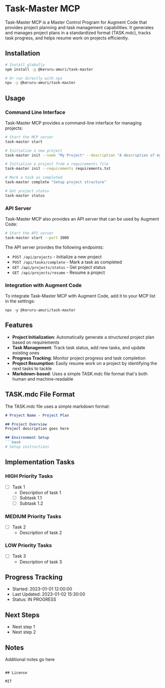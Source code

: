 # Task-Master MCP

Task-Master MCP is a Master Control Program for Augment Code that provides project planning and task management capabilities. It generates and manages project plans in a standardized format (TASK.mdc), tracks task progress, and helps resume work on projects efficiently.

## Installation

```bash
# Install globally
npm install -g @keruru-amuri/task-master

# Or run directly with npx
npx -y @keruru-amuri/task-master
```

## Usage

### Command Line Interface

Task-Master MCP provides a command-line interface for managing projects:

```bash
# Start the MCP server
task-master start

# Initialize a new project
task-master init --name "My Project" --description "A description of my project"

# Initialize a project from a requirements file
task-master init --requirements requirements.txt

# Mark a task as completed
task-master complete "Setup project structure"

# Get project status
task-master status
```

### API Server

Task-Master MCP also provides an API server that can be used by Augment Code:

```bash
# Start the API server
task-master start --port 3000
```

The API server provides the following endpoints:

- `POST /api/projects` - Initialize a new project
- `POST /api/tasks/complete` - Mark a task as completed
- `GET /api/projects/status` - Get project status
- `GET /api/projects/resume` - Resume a project

### Integration with Augment Code

To integrate Task-Master MCP with Augment Code, add it to your MCP list in the settings:

```
npx -y @keruru-amuri/task-master
```

## Features

- **Project Initialization**: Automatically generate a structured project plan based on requirements
- **Task Management**: Track task status, add new tasks, and update existing ones
- **Progress Tracking**: Monitor project progress and task completion
- **Project Resumption**: Easily resume work on a project by identifying the next tasks to tackle
- **Markdown-based**: Uses a simple TASK.mdc file format that's both human and machine-readable

## TASK.mdc File Format

The TASK.mdc file uses a simple markdown format:

```markdown
# Project Name - Project Plan

## Project Overview
Project description goes here

## Environment Setup
```bash
# Setup instructions
```

## Implementation Tasks

### HIGH Priority Tasks
- [ ] Task 1
  - Description of task 1
  - [ ] Subtask 1.1
  - [ ] Subtask 1.2

### MEDIUM Priority Tasks
- [ ] Task 2
  - Description of task 2

### LOW Priority Tasks
- [ ] Task 3
  - Description of task 3

## Progress Tracking
- Started: 2023-01-01 12:00:00
- Last Updated: 2023-01-02 15:30:00
- Status: IN PROGRESS

## Next Steps
- Next step 1
- Next step 2

## Notes
Additional notes go here
```

## License

MIT
